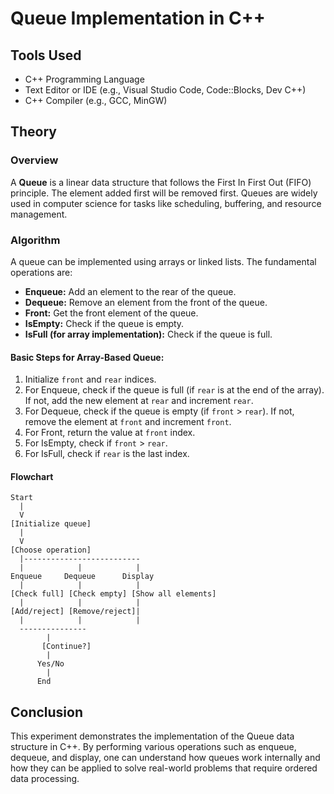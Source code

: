 # Queue Implementation in C++

## Tools Used
- C++ Programming Language
- Text Editor or IDE (e.g., Visual Studio Code, Code::Blocks, Dev C++)
- C++ Compiler (e.g., GCC, MinGW)

## Theory

### Overview
A **Queue** is a linear data structure that follows the First In First Out (FIFO) principle. The element added first will be removed first. Queues are widely used in computer science for tasks like scheduling, buffering, and resource management.

### Algorithm
A queue can be implemented using arrays or linked lists. The fundamental operations are:
- **Enqueue:** Add an element to the rear of the queue.
- **Dequeue:** Remove an element from the front of the queue.
- **Front:** Get the front element of the queue.
- **IsEmpty:** Check if the queue is empty.
- **IsFull (for array implementation):** Check if the queue is full.

#### Basic Steps for Array-Based Queue:
1. Initialize `front` and `rear` indices.
2. For Enqueue, check if the queue is full (if `rear` is at the end of the array). If not, add the new element at `rear` and increment `rear`.
3. For Dequeue, check if the queue is empty (if `front` > `rear`). If not, remove the element at `front` and increment `front`.
4. For Front, return the value at `front` index.
5. For IsEmpty, check if `front` > `rear`.
6. For IsFull, check if `rear` is the last index.

#### Flowchart

```
Start
  |
  V
[Initialize queue]
  |
  V
[Choose operation]
  |--------------------------
  |            |            |
Enqueue     Dequeue      Display
  |            |            |
[Check full] [Check empty] [Show all elements]
  |            |            |
[Add/reject] [Remove/reject]|
  |            |            |
  ---------------
        |
       [Continue?]
        |
      Yes/No
        |
      End
```

## Conclusion

This experiment demonstrates the implementation of the Queue data structure in C++. By performing various operations such as enqueue, dequeue, and display, one can understand how queues work internally and how they can be applied to solve real-world problems that require ordered data processing.
